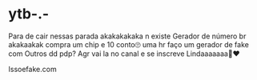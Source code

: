 # ytb-.-
Para de cair nessas parada akakakakaka n existe
Gerador de número br akakaakak compra um chip e
10 conto🙄 uma hr faço um gerador de fake com
Outros dd pdp? Agr vai la no canal e se inscreve
Lindaaaaaaa🤗❤️

Issoefake.com
